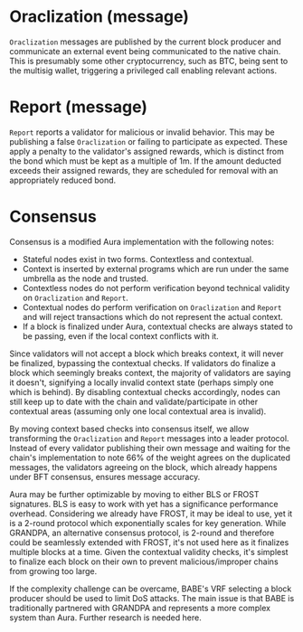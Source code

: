 # Oraclization (message)

`Oraclization` messages are published by the current block producer and communicate an external event being communicated to the native chain. This is presumably some other cryptocurrency, such as BTC, being sent to the multisig wallet, triggering a privileged call enabling relevant actions.

# Report (message)

`Report` reports a validator for malicious or invalid behavior. This may be publishing a false `Oraclization` or failing to participate as expected. These apply a penalty to the validator's assigned rewards, which is distinct from the bond which must be kept as a multiple of 1m. If the amount deducted exceeds their assigned rewards, they are scheduled for removal with an appropriately reduced bond.

# Consensus

Consensus is a modified Aura implementation with the following notes:

- Stateful nodes exist in two forms. Contextless and contextual.
- Context is inserted by external programs which are run under the same umbrella as the node and trusted.
- Contextless nodes do not perform verification beyond technical validity on `Oraclization` and `Report`.
- Contextual nodes do perform verification on `Oraclization` and `Report` and will reject transactions which do not represent the actual context.
- If a block is finalized under Aura, contextual checks are always stated to be passing, even if the local context conflicts with it.

Since validators will not accept a block which breaks context, it will never be finalized, bypassing the contextual checks. If validators do finalize a block which seemingly breaks context, the majority of validators are saying it doesn't, signifying a locally invalid context state (perhaps simply one which is behind). By disabling contextual checks accordingly, nodes can still keep up to date with the chain and validate/participate in other contextual areas (assuming only one local contextual area is invalid).

By moving context based checks into consensus itself, we allow transforming the `Oraclization` and `Report` messages into a leader protocol. Instead of every validator publishing their own message and waiting for the chain's implementation to note 66% of the weight agrees on the duplicated messages, the validators agreeing on the block, which already happens under BFT consensus, ensures message accuracy.

Aura may be further optimizable by moving to either BLS or FROST signatures. BLS is easy to work with yet has a significance performance overhead. Considering we already have FROST, it may be ideal to use, yet it is a 2-round protocol which exponentially scales for key generation. While GRANDPA, an alternative consensus protocol, is 2-round and therefore could be seamlessly extended with FROST, it's not used here as it finalizes multiple blocks at a time. Given the contextual validity checks, it's simplest to finalize each block on their own to prevent malicious/improper chains from growing too large.

If the complexity challenge can be overcame, BABE's VRF selecting a block producer should be used to limit DoS attacks. The main issue is that BABE is traditionally partnered with GRANDPA and represents a more complex system than Aura. Further research is needed here.
